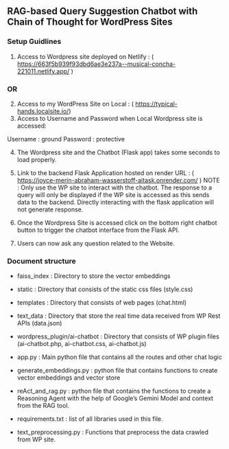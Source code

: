 ## RAG-based Query Suggestion Chatbot with Chain of Thought for WordPress Sites 

### Setup Guidlines

1) Access to Wordpress site deployed on Netlify : ( https://663f5b939f93dbd6ae3e237a--musical-concha-221011.netlify.app/ )
   
### OR

2) Access to my WordPress Site on Local : ( https://typical-hands.localsite.io/)
3) Access to Username and Password  when Local Wordpress site is accessed:
   
 Username : ground
 Password : protective


4) The Wordpress site  and the Chatbot (Flask app)  takes some seconds to load properly.
5) Link to the backend Flask Application hosted on render 
URL : ( https://joyce-merin-abraham-wasserstoff-aitask.onrender.com/ )
NOTE : Only use the WP site to interact with the chatbot. The response to a query will only be displayed if the WP site is accessed as this sends data to the backend. Directly interacting with the flask application will not generate response.

6) Once the Wordpress Site is accessed click on the bottom right chatbot button to trigger the chatbot interface from the Flask API.
7) Users can now ask any question related to the Website.

### Document structure

- faiss_index : Directory to store the vector embeddings

- static : Directory that consists of the static css files (style.css)

- templates : Directory that consists of web pages (chat.html)

- text_data : Directory that store the real time data received from WP Rest APIs (data.json)


- wordpress_plugin/ai-chatbot : Directory that consists of WP plugin files (ai-chatbot.php, ai-chatbot.css, ai-chatbot.js)

- app.py : Main python file that contains all the routes and other chat logic

- generate_embeddings.py : python file that contains functions to create vector embeddings and vector store

- reAct_and_rag.py : python file that contains the functions to create a Reasoning Agent with the help of Google’s Gemini Model and context from the RAG tool.

- requirements.txt  : list of all libraries used in this file.

- text_preprocessing.py : Functions that preprocess the data crawled from WP site.


